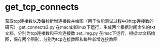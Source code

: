 # get_tcp_connects
获取tcp连接数以及每秒新增连接数并绘图（用于性能测试过程中对tcp连接数的研究）
get_connects2.py 在mac或者linux下运行，生成两个根据时间命名的txt文档，分别为tcp连接数和平均连接数
set_img.py 在mac下运行，根据txt文档绘图，保存两个图形，分别为tcp连接数图和每秒新增连接数图
